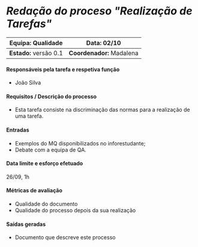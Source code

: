 ﻿# **_Redação do proceso "Realização de Tarefas"_**

| **Equipa:** Qualidade | Data: 02/10 
| ------ | ------ | 
| **Estado:** versão 0.1 |  **Coordenador:** Madalena|

#### **Responsáveis pela tarefa e respetiva função**
  * João Silva
 
#### **Requisitos / Descrição do processo**
* Esta tarefa consiste na discriminação das normas para a realização de uma tarefa. 

#### **Entradas**
* Exemplos do MQ disponibilizados no inforestudante;
* Debate com a equipa de QA.

#### **Data limite e esforço efetuado**
26/09, 1h

#### **Métricas de avaliação**
* Qualidade do documento
* Qualidade do processo depois da sua realização

#### **Saídas geradas**
* Documento que descreve este processo